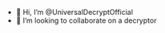 - 👋 Hi, I’m @UniversalDecryptOfficial
- 💞️ I’m looking to collaborate on a decryptor


<!---
UniversalDecryptOfficial/UniversalDecryptOfficial is a ✨ special ✨ repository because its `README.md` (this file) appears on your GitHub profile.
You can click the Preview link to take a look at your changes.
--->
